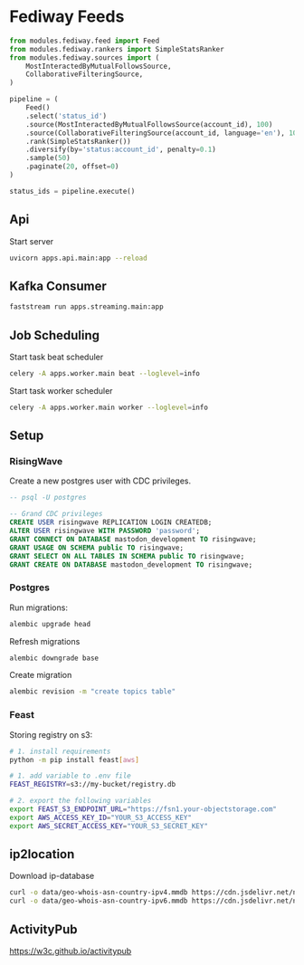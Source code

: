 # Fediway Feeds

```py
from modules.fediway.feed import Feed
from modules.fediway.rankers import SimpleStatsRanker
from modules.fediway.sources import (
    MostInteractedByMutualFollowsSource,
    CollaborativeFilteringSource,
)

pipeline = (
    Feed()
    .select('status_id')
    .source(MostInteractedByMutualFollowsSource(account_id), 100)
    .source(CollaborativeFilteringSource(account_id, language='en'), 100)
    .rank(SimpleStatsRanker())
    .diversify(by='status:account_id', penalty=0.1)
    .sample(50)
    .paginate(20, offset=0)
)

status_ids = pipeline.execute()
```

## Api

Start server

```sh
uvicorn apps.api.main:app --reload
```

## Kafka Consumer

```sh
faststream run apps.streaming.main:app
```

## Job Scheduling

Start task beat scheduler

```sh
celery -A apps.worker.main beat --loglevel=info
```

Start task worker scheduler

```sh
celery -A apps.worker.main worker --loglevel=info
```

<!-- Start worker to process topics
```sh
celery -A jobs.main worker --queues=topics --loglevel=info
``` 
-->

## Setup

### RisingWave

Create a new postgres user with CDC privileges.

```sql
-- psql -U postgres

-- Grand CDC privileges
CREATE USER risingwave REPLICATION LOGIN CREATEDB;
ALTER USER risingwave WITH PASSWORD 'password';
GRANT CONNECT ON DATABASE mastodon_development TO risingwave;
GRANT USAGE ON SCHEMA public TO risingwave;
GRANT SELECT ON ALL TABLES IN SCHEMA public TO risingwave;
GRANT CREATE ON DATABASE mastodon_development TO risingwave;
```

### Postgres

Run migrations:

```sh
alembic upgrade head
```

Refresh migrations

```sh
alembic downgrade base
```

Create migration

```sh
alembic revision -m "create topics table"
```

### Feast

Storing registry on s3:

```sh
# 1. install requirements
python -m pip install feast[aws]

# 1. add variable to .env file
FEAST_REGISTRY=s3://my-bucket/registry.db

# 2. export the following variables
export FEAST_S3_ENDPOINT_URL="https://fsn1.your-objectstorage.com"
export AWS_ACCESS_KEY_ID="YOUR_S3_ACCESS_KEY"
export AWS_SECRET_ACCESS_KEY="YOUR_S3_SECRET_KEY"
```

## ip2location

Download ip-database

```sh
curl -o data/geo-whois-asn-country-ipv4.mmdb https://cdn.jsdelivr.net/npm/@ip-location-db/geo-whois-asn-country-mmdb/geo-whois-asn-country-ipv4.mmdb
curl -o data/geo-whois-asn-country-ipv6.mmdb https://cdn.jsdelivr.net/npm/@ip-location-db/geo-whois-asn-country-mmdb/geo-whois-asn-country-ipv6.mmdb
```

## ActivityPub

https://w3c.github.io/activitypub